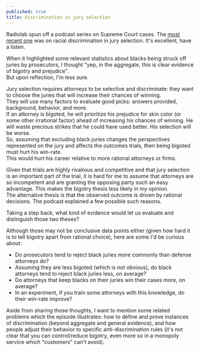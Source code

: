```yaml
---
published: true
title: Discrimination in jury selection
---
```

Radiolab spun off a podcast series on Supreme Court cases. The [most recent one](http://www.wnyc.org/story/object-anyway) was on racial discrimination in jury selection. It's excellent, have a listen. 

When it highlighted some relevant statistics about blacks being struck off juries by prosecutors, I thought "yep, in the aggregate, this is clear evidence of bigotry and prejudice".  
But upon reflection, I'm less sure.

Jury selection requires attorneys to be selective and discriminate: they want to choose the juries that will increase their chances of winning.  
They will use many factors to evaluate good picks: answers provided, background, behavior, and more.  
If an attorney is bigoted, he will prioritize his prejudice for skin color (or some other irrational factor) ahead of increasing his chances of winning. He will waste precious strikes that he could have used better. His selection will be worse.   
So, assuming that excluding black juries changes the perspectives represented on the jury and affects the outcomes trials, then being bigoted must hurt his win-rate.  
This would hurt his career relative to more rational attorneys or firms.

Given that trials are highly rivalrous and competitive and that jury selection is an important part of the trial, it is hard for me to assume that attorneys are so incompetent and are granting the opposing party such an easy advantage. This makes the bigotry thesis less likely in my opinion.  
The alternative thesis is that the observed outcome is driven by rational decisions. The podcast explained a few possible such reasons.

Taking a step back, what kind of evidence would let us evaluate and distinguish those two theses?

Although those may not be conclusive data points either (given how hard it is to tell bigotry apart from rational choice), here are some I'd be curious about:  

- Do prosecutors tend to reject black juries more commonly than defense attorneys do?
- Assuming they are less bigoted (which is not obvious), do black attorneys tend to reject black juries less, on average?
- Do attorneys that keep blacks on their juries win their cases more, on average?
- In an experiment, if you train some attorneys with this knowledge, do their win-rate improve?

Aside from sharing those thoughts, I want to mention some related problems which the episode illustrates: how to define and prove instances of discrimination (beyond aggregate and general evidence), and how people adjust their behavior to specific anti-discrimination rules (it's not clear that you can control/reduce bigotry, even more so in a monopoly service which "customers" can't avoid).
